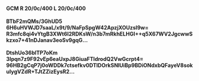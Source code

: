 #### GCM R 20/0c/400 L 20/0c/400
**BTbF2mQMs/3GhUD5**<br/>**6H6uHVWJD7saaL/x9t/9/NaFpSpgW42ApzjXOUzsI9w=**<br/>**R3mfc8qi4vYtgB3XWt6I2RDKsW/n3b7mRkhELHGI++q5X67WV2JgcwwSkzxo7+41nDJanav3eoSv9gqG...**<br/><br/>
**DtshUo36blTP7oKm**<br/>**3Ipqn7z9F92vEp6eaUxpJ8GiuaFTldrodQ2VwGcrpt4=**<br/>**96HB2gCqP7j0oWDDk7ctsefkv0DTlDOrkSNlUiBp9BDiONdxbQFayeV8sokuIygVZdR+TJtZZizEysR2...**